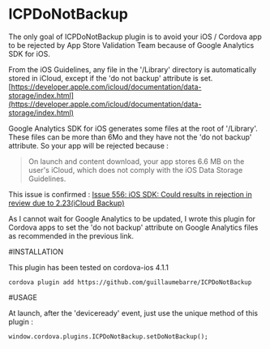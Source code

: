 # ICPDoNotBackup

The only goal of ICPDoNotBackup plugin is to avoid your iOS / Cordova app to be rejected by App Store Validation Team because of Google Analytics SDK for iOS.

From the iOS Guidelines, any file in the '/Library' directory is automatically stored in iCloud, except if the 'do not backup' attribute is set. 
[https://developer.apple.com/icloud/documentation/data-storage/index.html](https://developer.apple.com/icloud/documentation/data-storage/index.html)

Google Analytics SDK for iOS generates some files at the root of '/Library'. These files can be more than 6Mo and they have not the 'do not backup' attribute. So your app will be rejected because :

> On launch and content download, your app stores 6.6 MB on the user's iCloud, which does not comply with the iOS Data Storage Guidelines.

This issue is confirmed : [Issue 556:	iOS SDK: Could results in rejection in review due to 2.23(iCloud Backup)](https://code.google.com/p/analytics-issues/issues/detail?id=556)

As I cannot wait for Google Analytics to be updated, I wrote this plugin for Cordova apps to set the 'do not backup' attribute on Google Analytics files as recommended in the previous link.


#INSTALLATION

This plugin has been tested on cordova-ios 4.1.1

`cordova plugin add https://github.com/guillaumebarre/ICPDoNotBackup`


#USAGE

At launch, after the 'deviceready' event, just use the unique method of this plugin :

    window.cordova.plugins.ICPDoNotBackup.setDoNotBackup();


